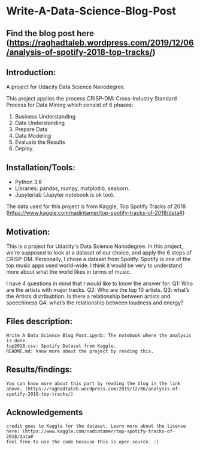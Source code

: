 # Write-A-Data-Science-Blog-Post

## Find the blog post here (https://raghadtaleb.wordpress.com/2019/12/06/analysis-of-spotify-2018-top-tracks/)
## Introduction:
A project for Udacity Data Science Nanodegree.

This project applies the process CRISP-DM: Cross-Industry Standard Process for Data Mining
which consist of 6 phases:
1. Business Understanding
2. Data Understanding
3. Prepare Data
4. Data Modeling
5. Evaluate the Results
6. Deploy.

## Installation/Tools:

* Python 3.6
* Libraries: pandas, numpy, matplotlib, seaborn.
* Jupyterlab (Jupyter notebook is ok too).

The data used for this project is from Kaggle, Top Spotify Tracks of 2018 (https://www.kaggle.com/nadintamer/top-spotify-tracks-of-2018/data#)


## Motivation:
This is a project for Udacity's Data Science Nanodegree. In this project, we're supposed to look at a dataset of our choice, and apply the 6 steps of CRISP-DM.
Personally, I chose a dataset from Spotify.
Spotify is one of the top music apps used world-wide. I think it would be very to understand more about what the world likes in terms of music.

I have 4 questions in mind that I would like to know the answer for:
Q1: Who are the artists with major tracks.
Q2: Who are the top 10 artists.
Q3: what’s the Artists distribubtion. Is there a relationship between artists and speechiness
Q4: what’s the relationship between loudness and energy?


## Files description:
	Write A Data Science Blog Post.ipynb: The notebook where the analysis is done.
	top2018.csv: Spotify Dataset from Kaggle.
	README.md: know more about the project by reading this.

## Results/findings:
    You can know more about this part by reading the blog in the link above. (https://raghadtaleb.wordpress.com/2019/12/06/analysis-of-spotify-2018-top-tracks/)


## Acknowledgements
    credit goes to Kaggle for the dataset. Learn more about the license here: (https://www.kaggle.com/nadintamer/top-spotify-tracks-of-2018/data#
    feel free to use the code because this is open source. :) 